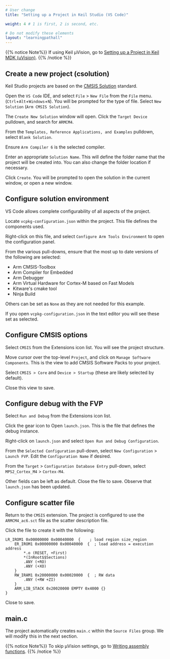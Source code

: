 ```yaml
---
# User change
title: "Setting up a Project in Keil Studio (VS Code)" 

weight: 4 # 1 is first, 2 is second, etc.

# Do not modify these elements
layout: "learningpathall"
---
```

{{% notice  Note%}}
If using Keil μVision, go to [Setting up a Project in Keil MDK (μVision)](..//setup_mdk5/).
{{% /notice %}}

## Create a new project (csolution)

Keil Studio projects are based on the [CMSIS Solution](https://github.com/Open-CMSIS-Pack/cmsis-toolbox/blob/main/docs/YML-Input-Format.md) standard.

Open the `VS Code` IDE, and select `File` > `New File` from the `File` menu. (`Ctrl`+`Alt`+`Windows`+`N`). You will be prompted for the type of file. Select `New Solution` (`Arm CMSIS Solution`).

The `Create New Solution` window will open. Click the `Target Device` pulldown, and search for `ARMCM4`.

From the `Templates, Reference Applications, and Examples` pulldown, select `Blank Solution`.

Ensure `Arm Compiler 6` is the selected compiler.

Enter an appropriate `Solution Name`. This will define the folder name that the project will be created into. You can also change the folder location if necessary.

Click `Create`. You will be prompted to open the solution in the current window, or open a new window.

## Configure solution environment

VS Code allows complete configurability of all aspects of the project.

Locate `vcpkg-configuration.json` within the project. This file defines the components used.

Right-click on this file, and select `Configure Arm Tools Environment` to open the configuration panel.

From the various pull-downs, ensure that the most up to date versions of the following are selected:

* Arm CMSIS-Toolbox
* Arm Compiler for Embedded
* Arm Debugger
* Arm Virtual Hardware for Cortex-M based on Fast Models
* Kitware's cmake tool
* Ninja Build

Others can be set as `None` as they are not needed for this example.

If you open `vcpkg-configuration.json` in the text editor you will see these set as selected.

## Configure CMSIS options

Select `CMSIS` from the Extensions icon list. You will see the project structure.

Move cursor over the top-level `Project`, and click on `Manage Software Components`. This is the view to add CMSIS Software Packs to your project.

Select `CMSIS > Core` and `Device > Startup` (these are likely selected by default).

Close this view to save.

## Configure debug with the FVP

Select `Run and Debug` from the Extensions icon list.

Click the gear icon to Open `launch.json`. This is the file that defines the debug instance.

Right-click on `launch.json` and select `Open Run and Debug Configuration`.

From the `Selected Configuration` pull-down, select `New Configuration` > `Launch FVP`. Edit the `Configuration Name` if desired.

From the `Target` > `Configuration Database Entry` pull-down, select `MPS2_Cortex_M4` > `Cortex-M4`.

Other fields can be left as default. Close the file to save. Observe that `launch.json` has been updated.

## Configure scatter file

Return to the `CMSIS` extension. The project is configured to use the `ARMCM4_ac6.sct` file as the scatter description file.

Click the file to create it with the following:

```text
LR_IROM1 0x00000000 0x00040000  {    ; load region size_region
    ER_IROM1 0x00000000 0x00040000  {  ; load address = execution address
        *.o (RESET, +First)
        *(InRoot$$Sections)
        .ANY (+RO)
        .ANY (+XO)
    }
    RW_IRAM1 0x20000000 0x00020000  {  ; RW data
        .ANY (+RW +ZI)
    }
    ARM_LIB_STACK 0x20020000 EMPTY 0x4000 {}
}
```
Close to save.

## main.c

The project automatically creates `main.c` within the `Source Files` group. We will modify this in the next section.

{{% notice  Note%}}
To skip μVision settings, go to [Writing assembly functions](..//coding/).
{{% /notice %}}

